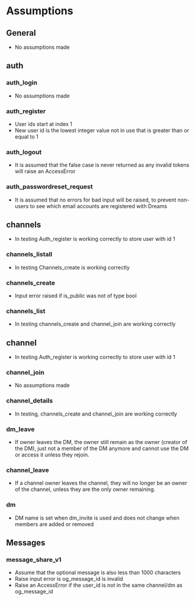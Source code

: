 # Assumptions

## General
* No assumptions made

## auth

### auth_login
* No assumptions made

### auth_register
* User ids start at index 1
* New user id is the lowest integer value not in use that is greater than or equal to 1

### auth_logout
* It is assumed that the false case is never returned as any invalid tokens will raise an AccessError

### auth_passwordreset_request
* It is assumed that no errors for bad input will be raised, to prevent non-users to see which email accounts are registered with Dreams

## channels
* In testing Auth_register is working correctly to store user with id 1

### channels_listall
* In testing Channels_create is working correctly

### channels_create
* Input error raised if is_public was not of type bool

### channels_list
* In testing channels_create and channel_join are working correctly

## channel
* In testing Auth_register is working correctly to store user with id 1

### channel_join
* No assumptions made

### channel_details
* In testing, channels_create and channel_join are working correctly

### dm_leave
* If owner leaves the DM, the owner still remain as the owner (creator of the DM), 
  just not a member of the DM anymore and cannot use the DM or access it unless they rejoin. 

### channel_leave
* If a channel owner leaves the channel, they will no longer be an owner of the channel, unless they are the only owner remaining.

### dm
* DM name is set when dm_invite is used and does not change when members are added or removed

## Messages

### message_share_v1
* Assume that the optional message is also less than 1000 characters
* Raise input error is og_message_id is invalid
* Raise an AccessError if the user_id is not in the same channel/dm as og_message_id